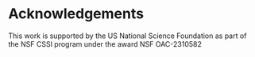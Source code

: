 
# Acknowledgements

This work is supported by the US National Science Foundation as part of the NSF CSSI program under the award NSF OAC-2310582

